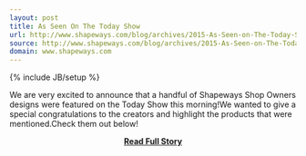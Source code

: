 ```yaml
---
layout: post
title: As Seen On The Today Show
url: http://www.shapeways.com/blog/archives/2015-As-Seen-on-The-Today-Show.html
source: http://www.shapeways.com/blog/archives/2015-As-Seen-on-The-Today-Show.html
domain: www.shapeways.com
---
```

{% include JB/setup %}<p>We are very excited to announce that a handful of Shapeways Shop Owners designs were featured on the Today Show this morning!We wanted to give a special congratulations to the creators and highlight the products that were mentioned.Check them out below!</p>
<center><p><a href="http://www.shapeways.com/blog/archives/2015-As-Seen-on-The-Today-Show.html" style='padding:25px; font-sze:18px; font-weight: bold;'>Read Full Story</a></p></center>
